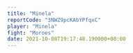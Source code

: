 ```yaml
---
title: "Minela"
reportCode: "3NWZ9pcKAbYPfqxC"
player: "Minela"
fight: "Moroes"
date: 2021-10-08T19:17:48.190000+00:00
---
```

